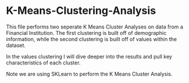# K-Means-Clustering-Analysis

This file performs two seperate K Means Cluster Analyses on data from a Financial Institution. The first clustering is built off of demographic information, while the second clustering is built off of values within the dataset.

In the values clustering I will dive deeper into the results and pull key characteristics of each cluster. 

Note we are using SKLearn to perform the K Means Cluster Analysis.

